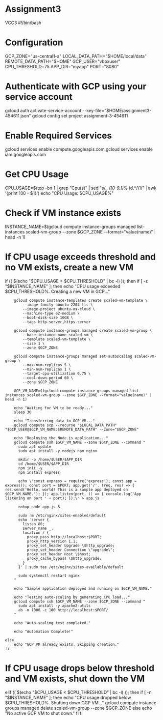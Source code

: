 # Assignment3
VCC3
#!/bin/bash

# Configuration
GCP_ZONE="us-central1-a"
LOCAL_DATA_PATH="$HOME/local/data"  
REMOTE_DATA_PATH="$HOME" 
GCP_USER="vboxuser"  
CPU_THRESHOLD=75
APP_DIR="myapp"
PORT="8080"

# Authenticate with GCP using your service account
gcloud auth activate-service-account --key-file="$HOME/assignment3-454611.json"
gcloud config set project assignment-3-454611

# Enable Required Services
gcloud services enable compute.googleapis.com
gcloud services enable iam.googleapis.com

# Get CPU Usage
CPU_USAGE=$(top -bn 1 | grep "Cpu(s)" | sed "s/.*, *\([0-9.]*\)%* id.*/\1/" | awk '{print 100 - $1}')
echo "CPU Usage: $CPU_USAGE%"

# Check if VM instance exists
INSTANCE_NAME=$(gcloud compute instance-groups managed list-instances scaled-vm-group --zone $GCP_ZONE --format="value(name)" | head -n 1)

# If CPU usage exceeds threshold and no VM exists, create a new VM
if (( $(echo "$CPU_USAGE > $CPU_THRESHOLD" | bc -l) )); then
    if [ -z "$INSTANCE_NAME" ]; then
        echo "CPU usage exceeded $CPU_THRESHOLD%. Creating a new VM in GCP..."

        gcloud compute instance-templates create scaled-vm-template \
            --image-family ubuntu-2204-lts \
            --image-project ubuntu-os-cloud \
            --machine-type e2-medium \
            --boot-disk-size 10GB \
            --tags http-server,https-server

        gcloud compute instance-groups managed create scaled-vm-group \
            --base-instance-name scaled-vm \
            --template scaled-vm-template \
            --size 1 \
            --zone $GCP_ZONE

        gcloud compute instance-groups managed set-autoscaling scaled-vm-group \
            --max-num-replicas 5 \
            --min-num-replicas 1 \
            --target-cpu-utilization 0.75 \
            --cool-down-period 60 \
            --zone $GCP_ZONE
        
        GCP_VM_NAME=$(gcloud compute instance-groups managed list-instances scaled-vm-group --zone $GCP_ZONE --format="value(name)" | head -n 1)
        
        echo "Waiting for VM to be ready..."
        sleep 30
        
        echo "Transferring data to GCP VM..."
        gcloud compute scp --recurse "$LOCAL_DATA_PATH" "$GCP_USER@$GCP_VM_NAME:$REMOTE_DATA_PATH" --zone="$GCP_ZONE"
            
        echo "Deploying the Node.js application..."
        gcloud compute ssh $GCP_VM_NAME --zone $GCP_ZONE --command "
          sudo apt update
          sudo apt install -y nodejs npm nginx
          
          mkdir -p /home/$USER/$APP_DIR
          cd /home/$USER/$APP_DIR
          npm init -y
          npm install express
          
          echo \"const express = require('express'); const app = express(); const port = $PORT; app.get('/', (req, res) => { res.send('Hello, world! This is a sample app deployed on $GCP_VM_NAME.'); }); app.listen(port, () => { console.log('App listening on port ' + port); });\" > app.js
          
          nohup node app.js &
          
          sudo rm /etc/nginx/sites-enabled/default
          echo 'server {
            listen 80;
            server_name _;
            location / {
              proxy_pass http://localhost:$PORT;
              proxy_http_version 1.1;
              proxy_set_header Upgrade \$http_upgrade;
              proxy_set_header Connection \"upgrade\";
              proxy_set_header Host \$host;
              proxy_cache_bypass \$http_upgrade;
            }
          }' | sudo tee /etc/nginx/sites-available/default
          
          sudo systemctl restart nginx
        "
        
        echo "Sample application deployed and running on $GCP_VM_NAME."
        
        echo "Testing auto-scaling by generating CPU load..."
        gcloud compute ssh $GCP_VM_NAME --zone $GCP_ZONE --command "
          sudo apt install -y apache2-utils
          ab -n 1000 -c 100 http://localhost:$PORT/
        "
        
        echo "Auto-scaling test completed."
        
        echo "Automation Complete!"
            
    else
        echo "GCP VM already exists. Skipping creation."
    fi

# If CPU usage drops below threshold and VM exists, shut down the VM
elif (( $(echo "$CPU_USAGE < $CPU_THRESHOLD" | bc -l) )); then
    if [ -n "$INSTANCE_NAME" ]; then
        echo "CPU usage dropped below $CPU_THRESHOLD%. Shutting down GCP VM..."
        gcloud compute instance-groups managed delete scaled-vm-group --zone $GCP_ZONE 
    else
        echo "No active GCP VM to shut down."
    fi
fi
